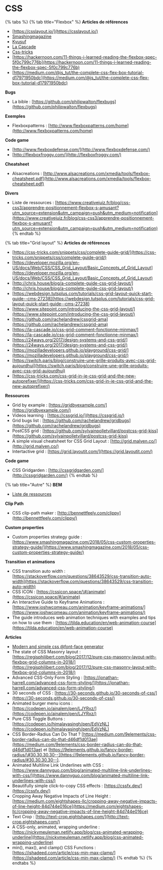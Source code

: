 # CSS

{% tabs %}
{% tab title="Flexbox" %}
**Articles de références**

- [https://csslayout.io/](https://csslayout.io/)
- [Smashingmagazine](https://www.smashingmagazine.com/2016/11/css-grids-flexbox-and-box-alignment-our-new-system-for-web-layout/)
- [Kyusuf](https://kyusuf.com/post/almost-complete-guide-to-flexbox-without-flexbox)
- [La Cascade](https://la-cascade.io/flexbox-guide-complet/)
- [Css-tricks](https://css-tricks.com/snippets/css/a-guide-to-flexbox/)
- [https://hackernoon.com/11-things-i-learned-reading-the-flexbox-spec-5f0c799c776b](https://hackernoon.com/11-things-i-learned-reading-the-flexbox-spec-5f0c799c776b)
- [https://medium.com/@js_tut/the-complete-css-flex-box-tutorial-d17971950bdc](https://medium.com/@js_tut/the-complete-css-flex-box-tutorial-d17971950bdc)

**Bugs**

- La bible : [https://github.com/philipwalton/flexbugs](https://github.com/philipwalton/flexbugs)

**Exemples**

- Flexboxpatterns : [http://www.flexboxpatterns.com/home](http://www.flexboxpatterns.com/home)

**Code game**

- [http://www.flexboxdefense.com/](http://www.flexboxdefense.com/)
- [http://flexboxfroggy.com/](http://flexboxfroggy.com/)

**Cheatsheet**

- Alsacreations : [http://www.alsacreations.com/xmedia/tools/flexbox-cheatsheet.pdf](http://www.alsacreations.com/xmedia/tools/flexbox-cheatsheet.pdf)

**Divers**

- Liste de ressources : [https://www.creativejuiz.fr/blog/css-css3/apprendre-positionnement-flexbox-s-amusant?utm_source=extension&utm_campaign=push&utm_medium=notification](https://www.creativejuiz.fr/blog/css-css3/apprendre-positionnement-flexbox-s-amusant?utm_source=extension&utm_campaign=push&utm_medium=notification)
  {% endtab %}

{% tab title="Grid layout" %}
**Articles de références**

- [https://css-tricks.com/snippets/css/complete-guide-grid/](https://css-tricks.com/snippets/css/complete-guide-grid/)
- [https://developer.mozilla.org/en-US/docs/Web/CSS/CSS_Grid_Layout/Basic_Concepts_of_Grid_Layout](https://developer.mozilla.org/en-US/docs/Web/CSS/CSS_Grid_Layout/Basic_Concepts_of_Grid_Layout)
- [http://chris.house/blog/a-complete-guide-css-grid-layout/](http://chris.house/blog/a-complete-guide-css-grid-layout/)
- [https://webdesign.tutsplus.com/tutorials/css-grid-layout-quick-start-guide--cms-27238](https://webdesign.tutsplus.com/tutorials/css-grid-layout-quick-start-guide--cms-27238)
- [https://www.sitepoint.com/introducing-the-css-grid-layout/](https://www.sitepoint.com/introducing-the-css-grid-layout/)
- [https://github.com/rachelandrew/cssgrid-ama](https://github.com/rachelandrew/cssgrid-ama)
- [https://la-cascade.io/css-grid-comment-fonctionne-minmax/](https://la-cascade.io/css-grid-comment-fonctionne-minmax/)
- [https://24ways.org/2017/design-systems-and-css-grid/](https://24ways.org/2017/design-systems-and-css-grid/)
- [https://mozilladevelopers.github.io/playground/css-grid/](https://mozilladevelopers.github.io/playground/css-grid/)
- [https://switch.paris/blog/construire-une-grille-produits-avec-css-grid-aujourdhui](https://switch.paris/blog/construire-une-grille-produits-avec-css-grid-aujourdhui)
- [https://css-tricks.com/css-grid-in-ie-css-grid-and-the-new-autoprefixer/](https://css-tricks.com/css-grid-in-ie-css-grid-and-the-new-autoprefixer/)

**Ressources**

- Grid by example : [https://gridbyexample.com/](https://gridbyexample.com/)
- Videos learning : [https://cssgrid.io/](https://cssgrid.io/)
- Grid bugs list : [https://github.com/rachelandrew/gridbugs](https://github.com/rachelandrew/gridbugs)
- PostCSS grid : [https://github.com/sylvainpolletvillard/postcss-grid-kiss](https://github.com/sylvainpolletvillard/postcss-grid-kiss)
- A simple visual cheatsheet for CSS Grid Layout : [http://grid.malven.co/](http://grid.malven.co/)
- Intertactive grid : [https://grid.layoutit.com/](https://grid.layoutit.com/)

**Code game**

- CSS Gridgarden : [http://cssgridgarden.com/](http://cssgridgarden.com/)
  {% endtab %}

{% tab title="Autre" %}
**BEM**

- [Liste de ressources](https://github.com/sturobson/BEM-resources)

**Clip Path**

- CSS clip-path maker : [http://bennettfeely.com/clippy](http://bennettfeely.com/clippy/)

**Custom properties**

- Custom properties strategy guide : [https://www.smashingmagazine.com/2018/05/css-custom-properties-strategy-guide/](https://www.smashingmagazine.com/2018/05/css-custom-properties-strategy-guide/)

**Transition et animations**

- CSS transition auto width : [https://stackoverflow.com/questions/38643529/css-transition-auto-width](https://stackoverflow.com/questions/38643529/css-transition-auto-width)
- CSS ICON : [https://cssicon.space/\#/animate](https://cssicon.space/#/animate)
- An Interactive Guide to Keyframe Animations : [https://www.joshwcomeau.com/animation/keyframe-animations/](https://www.joshwcomeau.com/animation/keyframe-animations/)
- The guide introduces web animation techniques with examples and tips on how to use them : [https://tilda.education/en/web-animation-course](https://tilda.education/en/web-animation-course)

**Articles**

- [Modern and simple css @font-face generator](https://transfonter.org/)
- The state of CSS Masonry layout : [https://regisphilibert.com/blog/2017/12/pure-css-masonry-layout-with-flexbox-grid-columns-in-2018/](https://regisphilibert.com/blog/2017/12/pure-css-masonry-layout-with-flexbox-grid-columns-in-2018/)
- Advanced CSS-Only Form Styling : [https://jonathan-harrell.com/advanced-css-form-styling/](https://jonathan-harrell.com/advanced-css-form-styling/)
- 30 seconds of CSS : [https://30-seconds.github.io/30-seconds-of-css/](https://30-seconds.github.io/30-seconds-of-css/)
- Animated burger menu icons : [https://codepen.io/ainalem/pen/LJYRxz/](https://codepen.io/ainalem/pen/LJYRxz/)
- Pure CSS Toggle Buttons : [https://codepen.io/himalayasingh/pen/EdVzNL](https://codepen.io/himalayasingh/pen/EdVzNL)
- CSS Border-Radius Can Do That ? [https://medium.com/9elements/css-border-radius-can-do-that-d46df1d013ae](https://medium.com/9elements/css-border-radius-can-do-that-d46df1d013ae) et [https://9elements.github.io/fancy-border-radius/\#30.30.30.30--](https://9elements.github.io/fancy-border-radius/#30.30.30.30--).
- Animated Multiline Link Underlines with CSS : [https://www.dannyguo.com/blog/animated-multiline-link-underlines-with-css/](https://www.dannyguo.com/blog/animated-multiline-link-underlines-with-css/)
- Beautifully simple click-to-copy CSS effects : [https://cssfx.dev/](https://cssfx.dev/)
- Cropping Away Negative Impacts of Line Height : [https://medium.com/eightshapes-llc/cropping-away-negative-impacts-of-line-height-84d744e016ce](https://medium.com/eightshapes-llc/cropping-away-negative-impacts-of-line-height-84d744e016ce)
- Text Crop : [http://text-crop.eightshapes.com/](http://text-crop.eightshapes.com/)
- A CSS-only, animated, wrapping underline : [https://nickymeuleman.netlify.app/blog/css-animated-wrapping-underline](https://nickymeuleman.netlify.app/blog/css-animated-wrapping-underline)
- min\(\), max\(\), and clamp\(\) CSS Functions : [https://ishadeed.com/article/css-min-max-clamp/](https://ishadeed.com/article/css-min-max-clamp/)
  {% endtab %}
  {% endtabs %}
